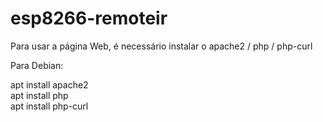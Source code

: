 # esp8266-remoteir

Para usar a página Web, é necessário instalar o apache2 / php / php-curl

Para Debian:

apt install apache2<br>
apt install php<br>
apt install php-curl<br>
